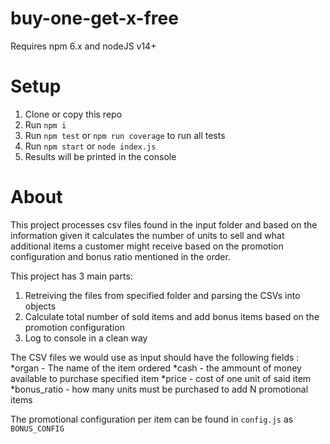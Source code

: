 # buy-one-get-x-free

Requires npm 6.x and nodeJS v14+

# Setup

1. Clone or copy this repo
2. Run `npm i`
3. Run `npm test` or `npm run coverage` to run all tests
4. Run `npm start` or `node index.js`
5. Results will be printed in the console

# About

This project processes csv files found in the input folder and based on the information given it calculates the number of units to sell and what additional items a customer might receive based on the promotion configuration and bonus ratio mentioned in the order.

This project has 3 main parts:

1. Retreiving the files from specified folder and parsing the CSVs into objects
2. Calculate total number of sold items and add bonus items based on the promotion configuration
3. Log to console in a clean way

The CSV files we would use as input should have the following fields :
*organ - The name of the item ordered
*cash - the ammount of money available to purchase specified item
*price - cost of one unit of said item
*bonus_ratio - how many units must be purchased to add N promotional items

The promotional configuration per item can be found in `config.js` as `BONUS_CONFIG`
